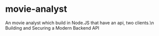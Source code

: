 # movie-analyst
An movie analyst which build in Node.JS that have an api, two clients.\n
Building and Securing a Modern Backend API

